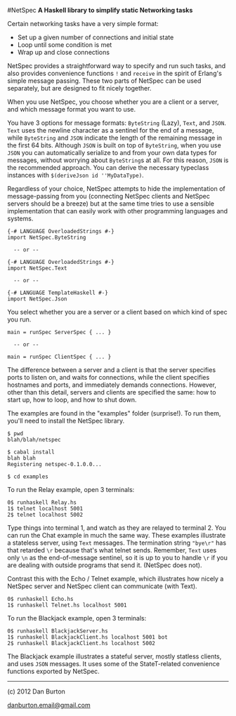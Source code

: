 #NetSpec
**A Haskell library to simplify static Networking tasks**

Certain networking tasks have a very simple format:

* Set up a given number of connections and initial state
* Loop until some condition is met
* Wrap up and close connections

NetSpec provides a straightforward way to specify and run such tasks,
and also provides convenience functions `!` and `receive`
in the spirit of Erlang's simple message passing.
These two parts of NetSpec can be used separately,
but are designed to fit nicely together.

When you use NetSpec, you choose whether you are a client or a server,
and which message format you want to use.

You have 3 options for message formats:
`ByteString` (Lazy), `Text`, and `JSON`. `Text` uses the newline character
as a sentinel for the end of a message, while `ByteString` and `JSON`
indicate the length of the remaining message in the first 64 bits.
Although `JSON` is built on top of `ByteString`, when you use `JSON`
you can automatically serialize to and from your own data types
for messages, without worrying about `ByteString`s at all.
For this reason, `JSON` is the recommended approach.
You can derive the necessary typeclass instances with
`$(deriveJson id ''MyDataType)`.

Regardless of your choice,
NetSpec attempts to hide the implementation of message-passing from you
(connecting NetSpec clients and NetSpec servers should be a breeze)
but at the same time tries to use a sensible implementation that
can easily work with other programming languages and systems.

    {-# LANGUAGE OverloadedStrings #-}
    import NetSpec.ByteString

      -- or --

    {-# LANGUAGE OverloadedStrings #-}
    import NetSpec.Text

      -- or --

    {-# LANGUAGE TemplateHaskell #-}
    import NetSpec.Json

You select whether you are a server or a client based on
which kind of spec you run.

    main = runSpec ServerSpec { ... }

      -- or --

    main = runSpec ClientSpec { ... }

The difference between a server and a client is that
the server specifies ports to listen on, and waits for connections,
while the client specifies hostnames and ports,
and immediately demands connections. However, other than this detail,
servers and clients are specified the same: how to start up,
how to loop, and how to shut down.

The examples are found in the "examples" folder (surprise!).
To run them, you'll need to install the NetSpec library.

    $ pwd
    blah/blah/netspec

    $ cabal install
    blah blah
    Registering netspec-0.1.0.0...

    $ cd examples

To run the Relay example, open 3 terminals:

    0$ runhaskell Relay.hs
    1$ telnet localhost 5001
    2$ telnet localhost 5002

Type things into terminal 1, and watch as they are relayed to terminal 2.
You can run the Chat example in much the same way. These examples illustrate
a stateless server, using `Text` messages. The termination string `"bye\r"`
has that retarded `\r` because that's what telnet sends. Remember, `Text`
uses only `\n` as the end-of-message sentinel, so it is up to you to handle
`\r` if you are dealing with outside programs that send it. (NetSpec does not).

Contrast this with the Echo / Telnet example, which illustrates
how nicely a NetSpec server and NetSpec client can communicate (with Text).

    0$ runhaskell Echo.hs
    1$ runhaskell Telnet.hs localhost 5001

To run the Blackjack example, open 3 terminals:

    0$ runhaskell BlackjackServer.hs
    1$ runhaskell BlackjackClient.hs localhost 5001 bot
    2$ runhaskell BlackjackClient.hs localhost 5002

The Blackjack example illustrates
a stateful server,
mostly statless clients,
and uses `JSON` messages.
It uses some of the StateT-related
convenience functions exported by NetSpec.

<hr />

(c) 2012 Dan Burton

danburton.email@gmail.com